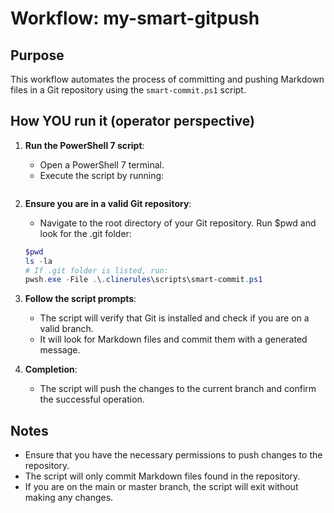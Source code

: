 # Workflow: my-smart-gitpush

## Purpose
This workflow automates the process of committing and pushing Markdown files in a Git repository using the `smart-commit.ps1` script.

## How YOU run it (operator perspective)

1. **Run the PowerShell 7 script**:
   - Open a PowerShell 7 terminal.
   - Execute the script by running:
     ```pwsh.exe -File .\.clinerules\scripts\smart-commit.ps1
     ```

2. **Ensure you are in a valid Git repository**:
   - Navigate to the root directory of your Git repository. Run $pwd and look for the .git folder:
   ```powershell
   $pwd
   ls -la
   # If .git folder is listed, run:
   pwsh.exe -File .\.clinerules\scripts\smart-commit.ps1
   ```

3. **Follow the script prompts**:
   - The script will verify that Git is installed and check if you are on a valid branch.
   - It will look for Markdown files and commit them with a generated message.

4. **Completion**:
   - The script will push the changes to the current branch and confirm the successful operation.

## Notes
- Ensure that you have the necessary permissions to push changes to the repository.
- The script will only commit Markdown files found in the repository.
- If you are on the main or master branch, the script will exit without making any changes.

